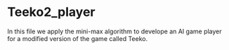 # Teeko2_player
In this file we apply the mini-max algorithm to develope an AI game player for a modified version of the game called Teeko.
